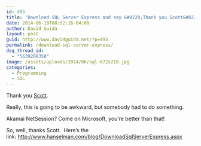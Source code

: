 ```yaml
---
id: 495
title: 'Download SQL Server Express and say &#8220;Thank you Scott&#8221;'
date: 2014-06-18T08:52:16-04:00
author: David Guida
layout: post
guid: http://www.davidguida.net/?p=495
permalink: /download-sql-server-express/
dsq_thread_id:
  - "5639208358"
image: /assets/uploads/2014/06/sql-672x218.jpg
categories:
  - Programming
  - SQL
---
```

Thank you <a title="Scott" href="http://www.hanselman.com/" target="_blank">Scott</a>.

Really, this is going to be awkward, but somebody had to do something.

Akamai NetSession? Come on Microsoft, you&#8217;re better than that!

So, well, thanks Scott.  Here&#8217;s the link: <a title="Download SQL Server Express" href="http://www.hanselman.com/blog/DownloadSqlServerExpress.aspx" target="_blank">http://www.hanselman.com/blog/DownloadSqlServerExpress.aspx</a>

&nbsp;

&nbsp;

&nbsp;

<div class="post-details-footer-widgets">
</div>